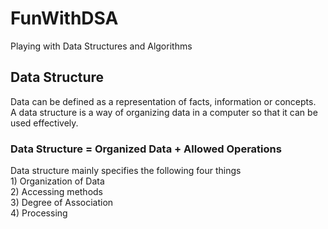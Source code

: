 # FunWithDSA
Playing with Data Structures and Algorithms

## Data Structure

 Data can be defined as a representation of facts, information or concepts.  
 A data structure is a way of organizing data in a computer so that it can be used effectively.

### Data Structure = Organized Data + Allowed Operations

Data structure mainly specifies the following four things  
	1)  Organization of Data  
 	2)  Accessing methods  
  3)  Degree of Association  
  4)  Processing  
